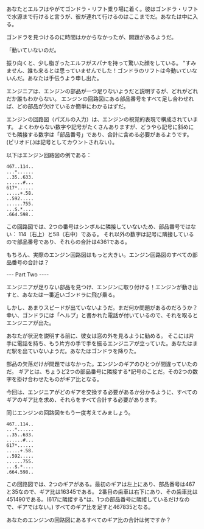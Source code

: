 あなたとエルフはやがてゴンドラ・リフト乗り場に着く。彼はゴンドラ・リフトで水源まで行けると言うが、彼が連れて行けるのはここまでだ。あなたは中に入る。

ゴンドラを見つけるのに時間はかからなかったが、問題があるようだ。

「動いていないのだ。

振り向くと、少し脂ぎったエルフがスパナを持って驚いた顔をしている。
"すみません、誰も来るとは思っていませんでした！ゴンドラのリフトは今動いていないんだ。あなたは手伝うよう申し出た。

エンジニアは、エンジンの部品が一つ足りないようだと説明するが、どれがどれだか誰もわからない。
エンジンの回路図にある部品番号をすべて足し合わせれば、どの部品が欠けているか簡単にわかるはずだ。

エンジンの回路図（パズルの入力）は、エンジンの視覚的表現で構成されています。
よくわからない数字や記号がたくさんありますが、どうやら記号に斜めにでも隣接する数字は「部品番号」であり、合計に含める必要があるようです。
(ピリオド(.)は記号としてカウントされない）。

以下はエンジン回路図の例である：

```
467..114..
...*......
..35..633.
......#...
617*......
.....+.58.
..592.....
......755.
...$.*....
.664.598..
```

この回路図では、2つの番号はシンボルに隣接していないため、部品番号ではない： 114（右上）と58（右中）である。
それ以外の数字は記号に隣接しているので部品番号であり、それらの合計は4361である。

もちろん、実際のエンジン回路図はもっと大きい。エンジン回路図のすべての部品番号の合計は？


--- Part Two ----


エンジニアが足りない部品を見つけ、エンジンに取り付ける！エンジンが動き出すと、あなたは一番近いゴンドラに飛び乗る。

しかし、あまりスピードが出ていないようだ。まだ何か問題があるのだろうか？
幸い、ゴンドラには「ヘルプ」と書かれた電話が付いているので、それを取るとエンジニアが出た。

あなたが状況を説明する前に、彼女は窓の外を見るように勧める。
そこには片手に電話を持ち、もう片方の手で手を振るエンジニアが立っていた。あなたはまだ駅を出ていないようだ。あなたはゴンドラを降りた。

部品の欠落だけが問題ではなかった。エンジンのギアのひとつが間違っていたのだ。
ギアとは、ちょうど2つの部品番号に隣接する*記号のことだ。その2つの数字を掛け合わせたものがギア比となる。

今回は、エンジニアがどのギアを交換する必要があるか分かるように、すべてのギアのギア比を求め、それらをすべて合計する必要があります。

同じエンジンの回路図をもう一度考えてみましょう。

```
467..114..
...*......
..35..633.
......#...
617*......
.....+.58.
..592.....
......755.
...$.*....
.664.598..
```

この回路図では、2つのギアがある。最初のギアは左上にあり、部品番号は467と35なので、ギア比は16345である。
2番目の歯車は右下にあり、その歯車比は451490である。(617に隣接する*は、1つの部品番号に隣接しているだけなので、ギアではない。) 
すべてのギア比を足すと467835となる。

あなたのエンジンの回路図にあるすべてのギア比の合計は何ですか？